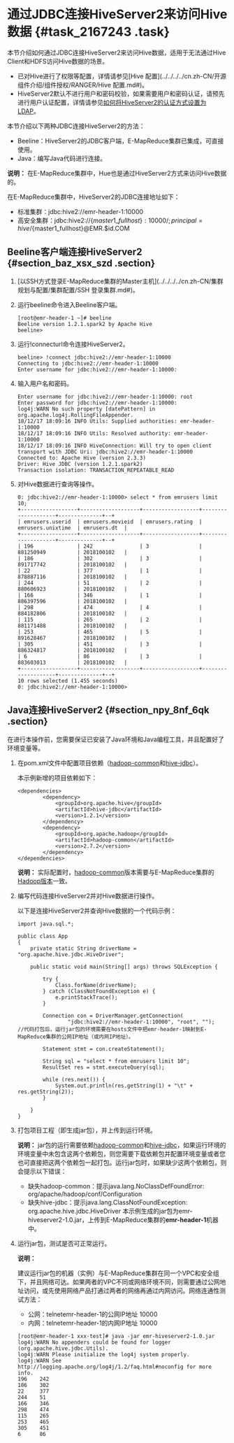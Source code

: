 # 通过JDBC连接HiveServer2来访问Hive数据 {#task_2167243 .task}

本节介绍如何通过JDBC连接HiveServer2来访问Hive数据，适用于无法通过Hive Client和HDFS访问Hive数据的场景。

-   已对Hive进行了权限等配置，详情请参见[Hive 配置](../../../../cn.zh-CN/开源组件介绍/组件授权/RANGER/Hive 配置.md#)。
-   HiveServer2默认不进行用户和密码校验，如果需要用户和密码认证，请预先进行用户认证配置，详情请参见[如何将HiveServer2的认证方式设置为LDAP](../../../../cn.zh-CN/常见问题/如何将HiveServer2的认证方式设置为LDAP.md#)。

本节介绍以下两种JDBC连接HiveServer2的方法：

-   Beeline：HiveServer2的JDBC客户端，E-MapReduce集群已集成，可直接使用。
-   Java：编写Java代码进行连接。

**说明：** 在E-MapReduce集群中，Hue也是通过HiveServer2方式来访问Hive数据的。

在E-MapReduce集群中，HiveServer2的JDBC连接地址如下：

-   标准集群：jdbc:hive2://emr-header-1:10000
-   高安全集群：jdbc:hive2://$\{master1\_fullhost\}:10000/;principal=hive/$\{master1\_fullhost\}@EMR.$id.COM

## Beeline客户端连接HiveServer2 {#section_baz_xsx_szd .section}

1.  [以SSH方式登录E-MapReduce集群的Master主机](../../../../cn.zh-CN/集群规划与配置/集群配置/SSH 登录集群.md#)。
2.  运行beeline命令进入Beeline客户端。 

    ``` {#codeblock_fqv_qt4_vcp}
    [root@emr-header-1 ~]# beeline
    Beeline version 1.2.1.spark2 by Apache Hive
    beeline> 
    ```

3.  运行!connecturl命令连接HiveServer2。 

    ``` {#codeblock_hjl_1tr_j2l}
    beeline> !connect jdbc:hive2://emr-header-1:10000
    Connecting to jdbc:hive2://emr-header-1:10000
    Enter username for jdbc:hive2://emr-header-1:10000:
    ```

4.  输入用户名和密码。 

    ``` {#codeblock_i6p_ne9_af7}
    Enter username for jdbc:hive2://emr-header-1:10000: root
    Enter password for jdbc:hive2://emr-header-1:10000:
    log4j:WARN No such property [datePattern] in org.apache.log4j.RollingFileAppender.
    18/12/17 18:09:16 INFO Utils: Supplied authorities: emr-header-1:10000
    18/12/17 18:09:16 INFO Utils: Resolved authority: emr-header-1:10000
    18/12/17 18:09:16 INFO HiveConnection: Will try to open client transport with JDBC Uri: jdbc:hive2://emr-header-1:10000
    Connected to: Apache Hive (version 2.3.3)
    Driver: Hive JDBC (version 1.2.1.spark2)
    Transaction isolation: TRANSACTION_REPEATABLE_READ
    ```

5.  对Hive数据进行查询等操作。 

    ``` {#codeblock_0pa_ljt_hxx}
    0: jdbc:hive2://emr-header-1:10000> select * from emrusers limit 10;
    +------------------+-------------------+------------------+--------------------+--------------+--+
    | emrusers.userid  | emrusers.movieid  | emrusers.rating  | emrusers.unixtime  | emrusers.dt  |
    +------------------+-------------------+------------------+--------------------+--------------+--+
    | 196              | 242               | 3                | 881250949          | 2018100102   |
    | 186              | 302               | 3                | 891717742          | 2018100102   |
    | 22               | 377               | 1                | 878887116          | 2018100102   |
    | 244              | 51                | 2                | 880606923          | 2018100102   |
    | 166              | 346               | 1                | 886397596          | 2018100102   |
    | 298              | 474               | 4                | 884182806          | 2018100102   |
    | 115              | 265               | 2                | 881171488          | 2018100102   |
    | 253              | 465               | 5                | 891628467          | 2018100102   |
    | 305              | 451               | 3                | 886324817          | 2018100102   |
    | 6                | 86                | 3                | 883603013          | 2018100102   |
    +------------------+-------------------+------------------+--------------------+--------------+--+
    10 rows selected (1.455 seconds)
    0: jdbc:hive2://emr-header-1:10000>
    ```


## Java连接HiveServer2 {#section_npy_8nf_6qk .section}

在进行本操作前，您需要保证已安装了Java环境和Java编程工具，并且配置好了环境变量等。

1.  在pom.xml文件中配置项目依赖（[hadoop-common](https://mvnrepository.com/artifact/org.apache.hadoop/hadoop-common)和[hive-jdbc](https://mvnrepository.com/artifact/org.apache.hive/hive-jdbc)）。 

    本示例新增的项目依赖如下：

    ``` {#codeblock_qdv_4q5_nye}
    <dependencies>
            <dependency>
                <groupId>org.apache.hive</groupId>
                <artifactId>hive-jdbc</artifactId>
                <version>1.2.1</version>
            </dependency>
            <dependency>
                <groupId>org.apache.hadoop</groupId>
                <artifactId>hadoop-common</artifactId>
                <version>2.7.2</version>
            </dependency>
    </dependencies>
    ```

    **说明：** 实际配置时，[hadoop-common](https://mvnrepository.com/artifact/org.apache.hadoop/hadoop-common)版本需要与E-MapReduce集群的[Hadoop版本](../../../../cn.zh-CN/产品简介/产品发行版本说明/产品发行版本总览.md#)一致。

2.  编写代码连接HiveServer2并对Hive数据进行操作。 

    以下是连接HiveServer2并查询Hive数据的一个代码示例：

    ``` {#codeblock_9mx_2yr_vn3}
    import java.sql.*;
    
    public class App 
    {
        private static String driverName = "org.apache.hive.jdbc.HiveDriver";
    
        public static void main(String[] args) throws SQLException {
    
            try {
                Class.forName(driverName);
            } catch (ClassNotFoundException e) {
                e.printStackTrace();
            }
    
            Connection con = DriverManager.getConnection(
                    "jdbc:hive2://emr-header-1:10000", "root", "");   //代码打包后，运行jar包的环境需要在hosts文件中把emr-header-1映射到E-MapReduce集群的公网IP地址（或内网IP地址）。
    
            Statement stmt = con.createStatement();
    
            String sql = "select * from emrusers limit 10";
            ResultSet res = stmt.executeQuery(sql);
    
            while (res.next()) {
                System.out.println(res.getString(1) + "\t" + res.getString(2));
            }
    
        }
    }
    ```

3.  打包项目工程（即生成jar包），并上传到运行环境。 

    **说明：** jar包的运行需要依赖[hadoop-common](https://mvnrepository.com/artifact/org.apache.hadoop/hadoop-common)和[hive-jdbc](https://mvnrepository.com/artifact/org.apache.hive/hive-jdbc)，如果运行环境的环境变量中未包含这两个依赖包，则您需要下载依赖包并配置环境变量或者您也可直接把这两个依赖包一起打包。运行jar包时，如果缺少这两个依赖包，则会提示以下错误：

    -   缺失hadoop-common：提示java.lang.NoClassDefFoundError: org/apache/hadoop/conf/Configuration
    -   缺失hive-jdbc：提示java.lang.ClassNotFoundException: org.apache.hive.jdbc.HiveDriver
    本示例生成的jar包为emr-hiveserver2-1.0.jar，上传到E-MapReduce集群的**emr-header-1**机器中。

4.  运行jar包，测试是否可正常运行。 

    **说明：** 

    建议运行jar包的机器（实例）与E-MapReduce集群在同一个VPC和安全组下，并且网络可达。如果两者的VPC不同或网络环境不同，则需要通过公网地址访问，或先使用网络产品打通过两者的网络再通过内网访问。网络连通性测试方法：

    -   公网：telnetemr-header-1的公网IP地址 10000
    -   内网：telnetemr-header-1的内网IP地址 10000
    ``` {#codeblock_y8u_qkf_5f7}
    [root@emr-header-1 xxx-test]# java -jar emr-hiveserver2-1.0.jar
    log4j:WARN No appenders could be found for logger (org.apache.hive.jdbc.Utils).
    log4j:WARN Please initialize the log4j system properly.
    log4j:WARN See http://logging.apache.org/log4j/1.2/faq.html#noconfig for more info.
    196    242
    186    302
    22     377
    244    51
    166    346
    298    474
    115    265
    253    465
    305    451
    6      86
    ```


